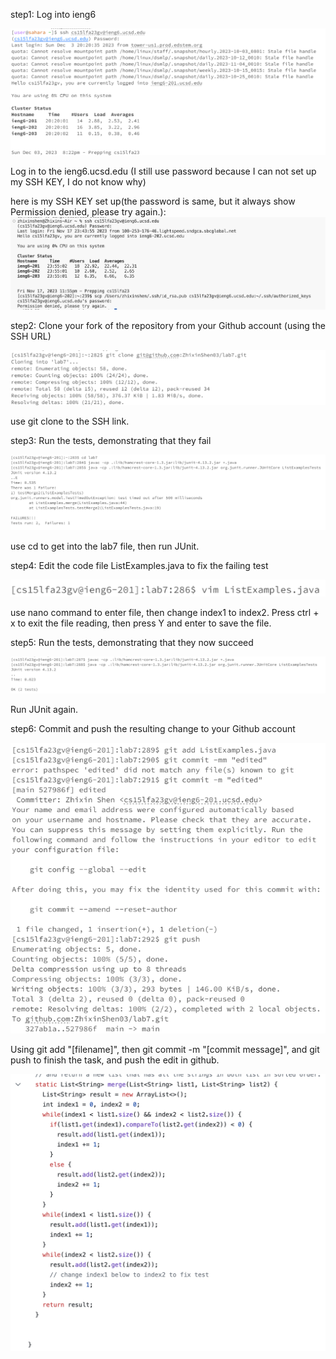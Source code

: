 step1: Log into ieng6

![Image](lab4redo-1.png.png)

Log in to the ieng6.ucsd.edu (I still use password because I can not set up my SSH KEY, I do not know why)

here is my SSH KEY set up(the password is same, but it always show Permission denied, please try again.): 
![Image](lab4-9.png)


step2: Clone your fork of the repository from your Github account (using the SSH URL)

![Image](lab4redo-2.png.png)

use git clone to the SSH link.

step3: Run the tests, demonstrating that they fail

![Image](lab4redo-3.png.png)

use cd to get into the lab7 file, then run JUnit.

step4: Edit the code file ListExamples.java to fix the failing test

![Image](lab4redo-4.png.png)

use nano command to enter file, then change index1 to index2. Press ctrl + x to exit the file reading, then press Y and enter to save the file.

step5: Run the tests, demonstrating that they now succeed

![Image](lab4redo-5.png.png)

Run JUnit again.

step6: Commit and push the resulting change to your Github account

![Image](lab4redo-6.png.png)

Using git add "[filename]", then git commit -m "[commit message]", and git push to finish the task, and push the edit in github.

![Image](lab4-8.png)

